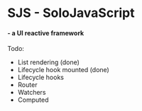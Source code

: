 # SJS - SoloJavaScript

#### - a UI reactive framework


Todo:

- List rendering (done)
- Lifecycle hook mounted (done)
- Lifecycle hooks
- Router
- Watchers
- Computed
